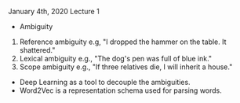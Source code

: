 January 4th, 2020
Lecture 1

- Ambiguity
1. Reference ambiguity
e.g, "I dropped the hammer on the table. It shattered."
2. Lexical ambiguity
e.g., "The dog's pen was full of blue ink."
3. Scope ambiguity
e.g., "If three relatives die, I will inherit a house."

- Deep Learning as a tool to decouple the ambiguities.
- Word2Vec is a representation schema used for parsing words.
